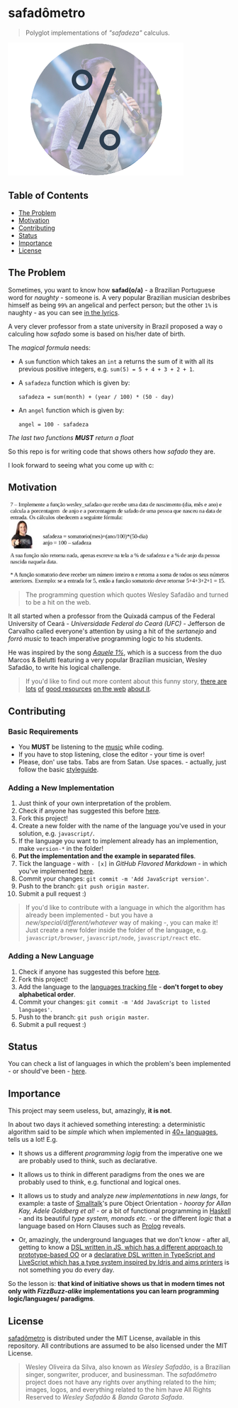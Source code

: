 # safadômetro

> Polyglot implementations of *"safadeza"* calculus.

![Aquele 1%](cover.png)

## Table of Contents

- [The Problem](#the-problem)
- [Motivation](#motivation)
- [Contributing](#contributing)
- [Status](#status)
- [Importance](#importance)
- [License](#license)

## The Problem

Sometimes, you want to know how **safad(o/a)** - a Brazilian Portuguese word for
*naughty* - someone is. A very popular Brazilian musician desbribes himself as
being `99%` an angelical and perfect person; but the other `1%` is naughty - as
you can see [in the lyrics](http://www.vagalume.com.br/marcos-e-belutti/aquele-um-por-cento-part-wesley-safadao.html).

A very clever professor from a state university in Brazil proposed a way o calculing
how *safado* some is based on his/her date of birth.

The *magical formula* needs:

- A `sum` function which takes an `int` a returns the sum of it with all its
previous positive integers, e.g. `sum(5) = 5 + 4 + 3 + 2 + 1`.

- A `safadeza` function which is given by:

  `safadeza = sum(month) + (year / 100) * (50 - day)`

- An `angel` function which is given by:

  `angel = 100 - safadeza`

_The last two functions **MUST** return a float_

So this repo is for writing code that shows others how *safado* they are.

I look forward to seeing what you come up with c:

## Motivation

![Where everything started.](question.jpg)

> The programming question which quotes Wesley Safadão and turned to be a hit
on the web.

It all started when a professor from the Quixadá campus of the Federal University
of Ceará - *Universidade Federal do Ceará (UFC)* - Jefferson de Carvalho called
everyone's attention by using a hit of the *sertanejo* and *forró music* to teach
imperative programming logic to his students.

He was inspired by the song *[Aquele 1%](http://www.vagalume.com.br/marcos-e-belutti/aquele-um-por-cento-part-wesley-safadao.html)*,
which is a success from the duo Marcos & Belutti featuring a very popular
Brazilian musician, Wesley Safadão, to write his logical challenge.

> If you'd like to find out more content about this funny story, [there are](http://g1.globo.com/ceara/noticia/2015/12/professor-cita-wesley-safadao-em-questao-de-logica-e-vira-hit-na-web.html)
[lots](http://revistagalileu.globo.com/blogs/buzz/noticia/2015/12/professor-universitario-usa-wesley-safadao-em-prova-de-programacao.html)
[of](http://gazetaonline.globo.com/_conteudo/2015/12/entretenimento/cultura_e_famosos/3917154-professor-cita-wesley-safadao-e-questao-de-logica-e-bomba-na-web.html)
[good resources](http://www.opovo.com.br/app/divirta-se/2015/12/04/noticiasdivirtase,3544424/professor-da-ufc-elabora-questao-de-prova-fazendo-referencia-a-wesley.shtml)
[on the web](http://www.ibahia.com/detalhe/noticia/professor-cita-wesley-safadao-em-questao-de-prova-e-faz-sucesso/?cHash=74e1cc909aa2269eb81a4401b282d892)
[about it](http://maisregiao.com.br/professor-cita-wesley-safadao-em-questao-de-prova-e-faz-sucesso/).

## Contributing

### Basic Requirements

- You **MUST** be listening to the [music](http://www.vagalume.com.br/marcos-e-belutti/aquele-um-por-cento-part-wesley-safadao.html) while coding.
- If you have to stop listening, close the editor - your time is over!
- Please, don' use tabs. Tabs are from Satan. Use spaces. - actually,
just follow the basic [styleguide](.editorconfig).

### Adding a New Implementation

1. Just think of your own interpretation of the problem.
1. Check if anyone has suggested this before [here](https://github.com/mabrasil/safadometro/pulls).
1. Fork this project!
1. Create a new folder with the name of the language you've used in your solution, e.g. `javascript/`.
1. If the language you want to implement already has an implemention, make `version-*` in the folder!
1. **Put the implementation and the example in separated files**.
1. Tick the language - with `- [x]` in *GitHub Flavored Markdown* - in which
you've implemented [here](STATUS.md).
1. Commit your changes: `git commit -m 'Add JavaScript version'`.
1. Push to the branch: `git push origin master`.
1. Submit a pull request :)

> If you'd like to contribute with a language in which the algorithm has already
been implemented - but you have a *new/special/different/whatever* way of making -,
you can make it! Just create a new folder inside the folder of the language, e.g.
`javascript/browser`, `javascript/node`, `javascript/react` etc.

### Adding a New Language

1. Check if anyone has suggested this before [here](https://github.com/mabrasil/safadometro/pulls).
1. Fork this project!
1. Add the language to the [languages tracking file](STATUS.md) - **don't forget to obey alphabetical order**.
1. Commit your changes: `git commit -m 'Add JavaScript to listed languages'`.
1. Push to the branch: `git push origin master`.
1. Submit a pull request :)

## Status

You can check a list of languages in which the problem's been implemented - or
should've been - [here](STATUS.md).

## Importance

This project may seem useless, but, amazingly, **it is not**.

In about two days it achieved something interesting: a deterministic algorithm said
to be *simple* which when implemented in [40+ languages](STATUS.md), tells us a lot!
E.g.

- It shows us a different *programming logig* from the imperative one we are
probably used to think, such as declarative.

- It allows us to think in different paradigms from the ones we are probably used
to think, e.g. functional and logical ones.

- It allows us to study and analyze *new implementations* in *new langs*, for example:
a taste of [Smalltalk](https://github.com/mabrasil/safadometro/blob/master/smalltalk/WesleySafadao.st)'s pure Object
Orientation - *hooray for Allan Kay, Adele Goldberg et al!* - or a bit of
functional programming in [Haskell](https://github.com/mabrasil/safadometro/blob/master/haskell/WesleySafadao.hs) - and
its beautiful *type system, monads etc.* - or the different *logic* that a
language based on Horn Clauses such as [Prolog](https://github.com/mabrasil/safadometro/blob/master/prolog/WesleySafadao.pl) reveals.

- Or, amazingly, the underground languages that we don't know - after all, getting to
know a [DSL written in JS, which has a different approach to prototype-based OO](https://github.com/mabrasil/safadometro/blob/master/siren/Safadão.siren)
or a [declarative DSL written in TypeScript and LiveScript which has a type system inspired by Idris and aims printers](https://github.com/mabrasil/safadometro/blob/master/capybara/WesleySafadao.capy) is not something you do every day.

So the lesson is: **that kind of initiative shows us that in modern times not only
with *FizzBuzz-alike* implementations you can learn programming logic/languages/
paradigms**.

## License

[safadômetro](https://github.com/mabrasil/safadometro) is distributed under the
MIT License, available in this repository. All contributions are assumed to be also licensed under
the MIT License.

> Wesley Oliveira da Silva, also known as *Wesley Safadão*, is a Brazilian singer, songwriter, producer, and businessman. The *safadômetro* project does not have any rights over anything related to the him; images, logos, and everything related to the him have All Rights Reserved to *Wesley Safadão & Banda Garota Safada*.

